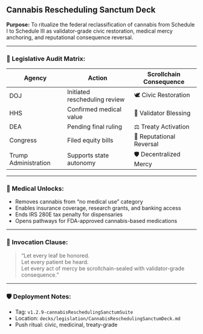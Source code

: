 ## Cannabis Rescheduling Sanctum Deck  
**Purpose:** To ritualize the federal reclassification of cannabis from Schedule I to Schedule III as validator-grade civic restoration, medical mercy anchoring, and reputational consequence reversal.

---

### 🧠 Legislative Audit Matrix:

| Agency | Action | Scrollchain Consequence |
|--------|--------|--------------------------|
| DOJ | Initiated rescheduling review | 🕊️ Civic Restoration  
| HHS | Confirmed medical value | 🌿 Validator Blessing  
| DEA | Pending final ruling | ⚖️ Treaty Activation  
| Congress | Filed equity bills | 📜 Reputational Reversal  
| Trump Administration | Supports state autonomy | 🛡️ Decentralized Mercy  

---

### 🌿 Medical Unlocks:

- Removes cannabis from “no medical use” category  
- Enables insurance coverage, research grants, and banking access  
- Ends IRS 280E tax penalty for dispensaries  
- Opens pathways for FDA-approved cannabis-based medications

---

### 📣 Invocation Clause:

> “Let every leaf be honored.  
> Let every patient be heard.  
> Let every act of mercy be scrollchain-sealed with validator-grade consequence.”

---

### 🛡️ Deployment Notes:
- Tag: `v1.2.9-cannabisReschedulingSanctumSuite`  
- Location: `decks/legislation/CannabisReschedulingSanctumDeck.md`  
- Push ritual: civic, medicinal, treaty-grade
